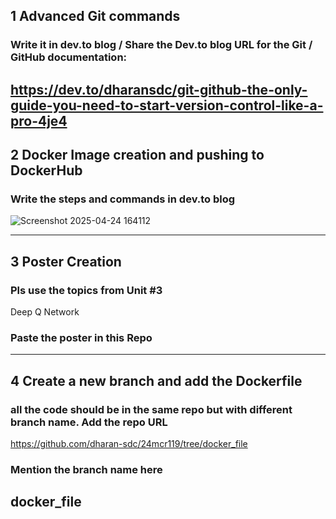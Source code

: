 ## 1 Advanced Git commands 
###  Write it in dev.to blog / Share the Dev.to blog URL for the Git / GitHub documentation:
https://dev.to/dharansdc/git-github-the-only-guide-you-need-to-start-version-control-like-a-pro-4je4
-----
## 2 Docker Image creation and pushing to DockerHub
###  Write the steps and commands in dev.to blog
![Screenshot 2025-04-24 164112](https://github.com/user-attachments/assets/12cb9794-694c-4b65-b7a4-a1f184a6f4a2)

-----
## 3 Poster Creation
###  Pls use the topics from Unit #3
Deep Q Network
###  Paste the poster in this Repo

-----
## 4 Create a new branch and add the Dockerfile
###  all the code should be in the same repo but with different branch name. Add the repo URL
https://github.com/dharan-sdc/24mcr119/tree/docker_file
###  Mention the branch name here
docker_file
-----
